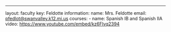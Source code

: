 ---
layout: faculty
key: Feldotte
information:
  name: Mrs. Feldotte
  email: pfedlot@swanvalley.k12.mi.us
  courses:
    - name: Spanish IB and Spanish IIA
      video: https://www.youtube.com/embed/kz6FIvq2394
